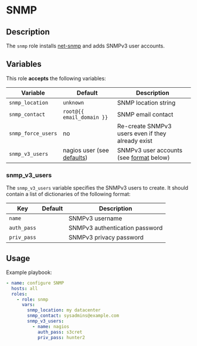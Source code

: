 SNMP
====

Description
-----------

The `snmp` role installs [net-snmp](http://www.net-snmp.org/) and adds
SNMPv3 user accounts.

Variables
---------

This role **accepts** the following variables:

Variable           | Default                                         | Description
-------------------|-------------------------------------------------|------------
`snmp_location`    | `unknown`                                       | SNMP location string
`snmp_contact`     | `root@{{ email_domain }}`                       | SNMP email contact
`snmp_force_users` | no                                              | Re-create SNMPv3 users even if they already exist
`snmp_v3_users`    | nagios user (see [defaults](defaults/main.yml)) | SNMPv3 user accounts (see [format](#snmp_v3_users) below)

### snmp\_v3\_users

The `snmp_v3_users` variable specifies the SNMPv3 users to create. It should
contain a list of dictionaries of the following format:

Key         | Default    | Description
------------|------------|------------
`name`      | &nbsp;     | SNMPv3 username
`auth_pass` | &nbsp;     | SNMPv3 authentication password
`priv_pass` | &nbsp;     | SNMPv3 privacy password

Usage
-----

Example playbook:

````yaml
- name: configure SNMP
  hosts: all
  roles:
    - role: snmp
      vars:
        snmp_location: my datacenter
        snmp_contact: sysadmins@example.com
        snmp_v3_users:
          - name: nagios
            auth_pass: s3cret
            priv_pass: hunter2
````
